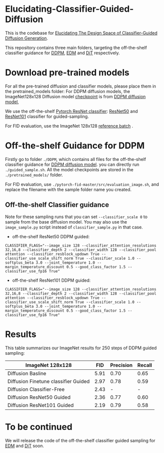 # Elucidating-Classifier-Guided-Diffusion

This is the codebase for [Elucidating The Design Space of Classifier-Guided Diffusion Generation](http://arxiv.org/abs/2105.05233).

This repository contains three main folders, targeting the off-the-shelf classifier guidance for [DDPM](https://github.com/openai/guided-diffusion), [EDM](https://github.com/NVlabs/edm) and [DiT](https://github.com/facebookresearch/DiT) respectively.   

# Download pre-trained models
For all the pre-trained diffusion and classifier models, please place them in the pretrained_models folder:
For DDPM diffusion models, the ImageNet128x128 Diffusion model [checkpoint](https://openaipublic.blob.core.windows.net/diffusion/jul-2021/128x128_diffusion.pt) is from [DDPM diffusion model](https://github.com/openai/guided-diffusion), 

We use the off-the-shelf [Pytorch ResNet classifier](https://pytorch.org/vision/main/models/resnet.html): [ResNet50](https://download.pytorch.org/models/resnet50-11ad3fa6.pth) and [ResNet101](https://download.pytorch.org/models/resnet101-cd907fc2.pth) classifier for guided-sampling. 

For FID evaluation, use the ImageNet 128x128 [reference batch](https://openaipublic.blob.core.windows.net/diffusion/jul-2021/ref_batches/imagenet/128/VIRTUAL_imagenet128_labeled.npz) .

# Off-the-shelf Guidance for DDPM 

Firstly go to folder `./DDPM`, which contains all files for the off-the-shelf classifier guidance for [DDPM diffusion model](https://github.com/openai/guided-diffusion). 
you can directly run `./guided_sample.sh`.
All the model checkpoints are stored in the `./pretrained_models/` folder.

For FID evaluation, use `./pytorch-fid-master/src/evaluation_image.sh`, and replace the filename with the sample folder name you created. 

## Off-the-shelf Classifier guidance

Note for these sampling runs that you can set `--classifier_scale 0` to sample from the base diffusion model.
You may also use the `image_sample.py` script instead of `classifier_sample.py` in that case.

 * off-the-shelf ResNet50 DDPM guided:

```
CLASSIFIER_FLAGS="--image_size 128 --classifier_attention_resolutions 32,16,8 --classifier_depth 2 --classifier_width 128 --classifier_pool attention --classifier_resblock_updown True --classifier_use_scale_shift_norm True --classifier_scale 1.0 --softplus_beta 3.0 --joint_temperature 1.0 --margin_temperature_discount 0.5 --good_class_factor 1.5 --classifier_use_fp16 True"
```

 * off-the-shelf ResNet101 DDPM guided:

```
CLASSIFIER_FLAGS="--image_size 128 --classifier_attention_resolutions 32,16,8 --classifier_depth 2 --classifier_width 128 --classifier_pool attention --classifier_resblock_updown True --classifier_use_scale_shift_norm True --classifier_scale 1.0 --softplus_beta 3.0 --joint_temperature 1.0 --margin_temperature_discount 0.5 --good_class_factor 1.5 --classifier_use_fp16 True"
```


# Results

This table summarizes our ImageNet results for 250 steps of DDPM guided sampling:

| ImageNet 128x128          | FID  | Precision | Recall |
|------------------|------|-----------|--------|
| Diffusion Basline   | 5.91 | 0.70      | 0.65   |
| Diffusion Finetune classifier Guided | 2.97 | 0.78      | 0.59   |
| Diffusion Classifier-Free | 2.43 | -      | -   |
| Diffusion ResNet50 Guided | 2.36 | 0.77      | 0.60   |
| Diffusion ResNet101 Guided | 2.19 | 0.79      | 0.58   |



# To be continued

We will release the code of the off-the-shelf classifier guided sampling for [EDM](https://github.com/NVlabs/edm) and [DiT](https://github.com/facebookresearch/DiT) soon.

